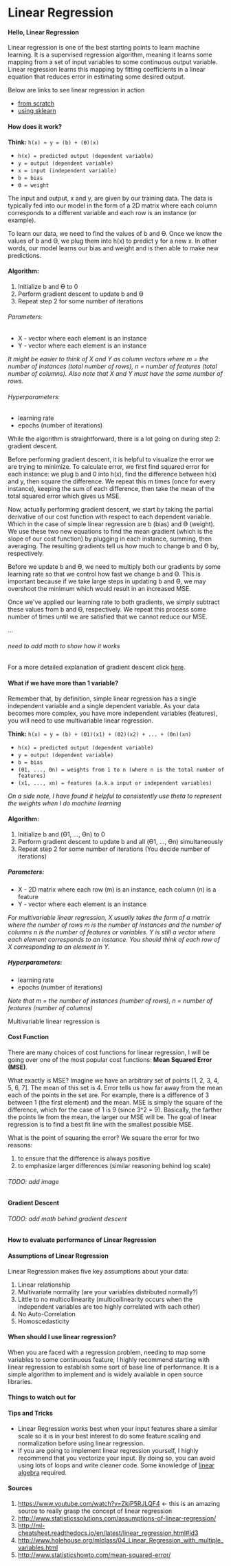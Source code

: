 # Linear Regression

#### Hello, Linear Regression
Linear regression is one of the best starting points to learn machine learning. It is a supervised regression algorithm, meaning it learns some mapping from a set of input variables to some continuous output variable. Linear regression learns this mapping by fitting coefficients in a linear equation that reduces error in estimating some desired output.

Below are links to see linear regression in action

* [from scratch](https://github.com/jimmychimmyy/machine_learning_notes/blob/master/linear_regression/linear_regression.ipynb)
* [using sklearn]()

#### How does it work?

**Think:** `h(x) ≈ y = (b) + (ϴ)(x)`

* `h(x) = predicted output (dependent variable)`
* `y = output (dependent variable)`
* `x = input (independent variable)`
* `b = bias`
* `ϴ = weight`

The input and output, x and y, are given by our training data. The data is typically fed into our model in the form of a 2D matrix where each column corresponds to a different variable and each row is an instance (or example).

To learn our data, we need to find the values of b and ϴ. Once we know the values of b and ϴ, we plug them into h(x) to predict y for a new x. In other words, our model learns our bias and weight and is then able to make new predictions.

#### Algorithm:
1. Initialize b and ϴ to 0
2. Perform gradient descent to update b and ϴ
3. Repeat step 2 for some number of iterations

###### Parameters:
* X - vector where each element is an instance
* Y - vector where each element is an instance

*It might be easier to think of X and Y as column vectors where m = the number of instances (total number of rows), n = number of features (total number of columns). Also note that X and Y must have the same number of rows.*

###### Hyperparameters:
* learning rate
* epochs (number of iterations)

While the algorithm is straightforward, there is a lot going on during step 2: gradient descent.

Before performing gradient descent, it is helpful to visualize the error we are trying to minimize. To calculate error, we first find squared error for each instance: we plug b and 0 into h(x), find the difference between h(x) and y, then square the difference. We repeat this m times (once for every instance), keeping the sum of each difference, then take the mean of the total squared error which gives us MSE.

Now, actually performing gradient descent, we start by taking the partial derivative of our cost function with respect to each dependent variable. Which in the case of simple linear regression are b (bias) and ϴ (weight). We use these two new equations to find the mean gradient (which is the slope of our cost function) by plugging in each instance, summing, then averaging. The resulting gradients tell us how much to change b and ϴ by, respectively.

Before we update b and ϴ, we need to multiply both our gradients by some learning rate so that we control how fast we change b and ϴ. This is important because if we take large steps in updating b and ϴ, we may overshoot the minimum which would result in an increased MSE.

Once we've applied our learning rate to both gradients, we simply subtract these values from b and ϴ, respectively. We repeat this process some number of times until we are satisfied that we cannot reduce our MSE.

...

###### need to add math to show how it works

For a more detailed explanation of gradient descent click [here](https://github.com/jimmychimmyy/machine_learning_notes/blob/master/gradient_descent/gradient_descent.md).

#### What if we have more than 1 variable?

Remember that, by definition, simple linear regression has a single independent variable and a single dependent variable. As your data becomes more complex, you have more independent variables (features), you will need to use multivariable linear regression.

**Think:** `h(x) ≈ y = (b) + (ϴ1)(x1) + (ϴ2)(x2) + ... + (ϴn)(xn)`

* `h(x) = predicted output (dependent variable)`
* `y = output (dependent variable)`
* `b = bias`
* `(ϴ1, ..., ϴn) = weights from 1 to n (where n is the total number of features)`
* `(x1, ..., xn) = features (a.k.a input or independent variables)`

*On a side note, I have found it helpful to consistently use theta to represent the weights when I do machine learning*

#### Algorithm:
1. Initialize b and (ϴ1, ..., ϴn) to 0
2. Perform gradient descent to update b and all (ϴ1, ..., ϴn) simultaneously
3. Repeat step 2 for some number of iterations (You decide number of iterations)

##### Parameters:
* X - 2D matrix where each row (m) is an instance, each column (n) is a feature
* Y - vector where each element is an instance

*For multivariable linear regression, X usually takes the form of a matrix where the number of rows m is the number of instances and the number of columns n is the number of features or variables. Y is still a vector where each element corresponds to an instance. You should think of each row of X corresponding to an element in Y.*

##### Hyperparameters:
* learning rate
* epochs (number of iterations)

*Note that m = the number of instances (number of rows), n = number of features (number of columns)*

Multivariable linear regression is

#### Cost Function

There are many choices of cost functions for linear regression, I will be going over one of the most popular cost functions: **Mean Squared Error (MSE)**.

What exactly is MSE? Imagine we have an arbitrary set of points [1, 2, 3, 4, 5, 6, 7]. The mean of this set is 4. Error tells us how far away from the mean each of the points in the set are. For example, there is a difference of 3 between 1 (the first element) and the mean. MSE is simply the square of the difference, which for the case of 1 is 9 (since 3^2 = 9). Basically, the farther the points lie from the mean, the larger our MSE will be. The goal of linear regression is to find a best fit line with the smallest possible MSE.

What is the point of squaring the error? We square the error for two reasons:
1. to ensure that the difference is always positive
2. to emphasize larger differences (similar reasoning behind log scale)

###### TODO: add image

#### Gradient Descent

###### TODO: add math behind gradient descent


#### How to evaluate performance of Linear Regression

#### Assumptions of Linear Regression

Linear Regression makes five key assumptions about your data:
1. Linear relationship
2. Multivariate normality (are your variables distributed normally?)
3. Little to no multicollinearity (multicollinearity occurs when the independent variables are too highly correlated with each other)
4. No Auto-Correlation
5. Homoscedasticity

#### When should I use linear regression?

When you are faced with a regression problem, needing to map some variables to some continuous feature, I highly recommend starting with linear regression to establish some sort of base line of performance. It is a simple algorithm to implement and is widely available in open source libraries.

#### Things to watch out for

#### Tips and Tricks

* Linear Regression works best when your input features share a similar scale so it is in your best interest to do some feature scaling and normalization before using linear regression.
* If you are going to implement linear regression yourself, I highly recommend that you vectorize your input. By doing so, you can avoid using lots of loops and write cleaner code. Some knowledge of [linear algebra](https://github.com/jimmychimmyy/machine_learning_notes) required.

#### Sources
1. https://www.youtube.com/watch?v=ZkjP5RJLQF4 <- this is an amazing source to really grasp the concept of linear regression
2. http://www.statisticssolutions.com/assumptions-of-linear-regression/
3. http://ml-cheatsheet.readthedocs.io/en/latest/linear_regression.html#id3
4. http://www.holehouse.org/mlclass/04_Linear_Regression_with_multiple_variables.html
5. http://www.statisticshowto.com/mean-squared-error/
